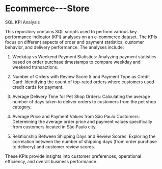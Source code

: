 # Ecommerce---Store

SQL KPI Analysis

This repository contains SQL scripts used to perform various key performance indicator (KPI) analyses on an e-commerce dataset. The KPIs focus on different aspects of order and payment statistics, customer behavior, and delivery performance. The analyses include:

1. Weekday vs Weekend Payment Statistics:
Analyzing payment statistics based on order purchase timestamps to compare weekday and weekend transactions.

2. Number of Orders with Review Score 5 and Payment Type as Credit Card:
Identifying the count of top-rated orders where customers used credit cards for payment.

3. Average Delivery Time for Pet Shop Orders:
Calculating the average number of days taken to deliver orders to customers from the pet shop category.

4. Average Price and Payment Values from São Paulo Customers:
Determining the average order price and payment values specifically from customers located in São Paulo city.

5. Relationship Between Shipping Days and Review Scores:
Exploring the correlation between the number of shipping days (from order purchase to delivery) and customer review scores.

These KPIs provide insights into customer preferences, operational efficiency, and overall business performance.
